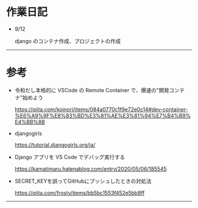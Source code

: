 # 作業日記

* 9/12  

  django のコンテナ作成、プロジェクトの作成

---

# 参考

* 令和だし本格的に VSCode の Remote Container で、爆速の"開発コンテナ"始めよう  

  https://qiita.com/koinori/items/084a0770c1f9e72e0c14#dev-container-%E6%A9%9F%E8%83%BD%E3%81%AE%E3%81%94%E7%B4%B9%E4%BB%8B

* djangogirls  

  https://tutorial.djangogirls.org/ja/

* Django アプリを VS Code でデバッグ実行する  

  https://kamatimaru.hatenablog.com/entry/2020/05/06/185545

* SECRET_KEYを誤ってGitHubにプッシュしたときの対処法  

  https://qiita.com/frosty/items/bb5bc1553f452e5bb8ff
---
